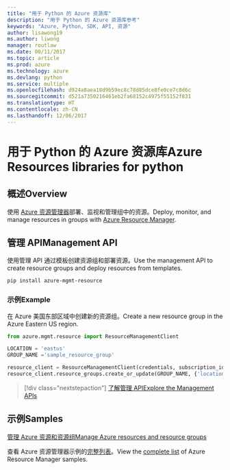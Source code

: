 ```yaml
---
title: "用于 Python 的 Azure 资源库"
description: "用于 Python 的 Azure 资源库参考"
keywords: "Azure, Python, SDK, API, 资源"
author: lisawong19
ms.author: liwong
manager: routlaw
ms.date: 08/11/2017
ms.topic: article
ms.prod: azure
ms.technology: azure
ms.devlang: python
ms.service: multiple
ms.openlocfilehash: d924a8aea18d9b59ec8c78d85dce8fe0ce7c8d6c
ms.sourcegitcommit: d521a7350216461eb2fa68152c4975f55152f831
ms.translationtype: HT
ms.contentlocale: zh-CN
ms.lasthandoff: 12/06/2017
---
```

# <a name="azure-resources-libraries-for-python"></a><span data-ttu-id="0d0c6-104">用于 Python 的 Azure 资源库</span><span class="sxs-lookup"><span data-stu-id="0d0c6-104">Azure Resources libraries for python</span></span>

## <a name="overview"></a><span data-ttu-id="0d0c6-105">概述</span><span class="sxs-lookup"><span data-stu-id="0d0c6-105">Overview</span></span> 
<span data-ttu-id="0d0c6-106">使用 [Azure 资源管理器](https://docs.microsoft.com/en-us/azure/azure-resource-manager/resource-group-overview)部署、监视和管理组中的资源。</span><span class="sxs-lookup"><span data-stu-id="0d0c6-106">Deploy, monitor, and manage resources in groups with [Azure Resource Manager](https://docs.microsoft.com/en-us/azure/azure-resource-manager/resource-group-overview).</span></span>

## <a name="management-api"></a><span data-ttu-id="0d0c6-107">管理 API</span><span class="sxs-lookup"><span data-stu-id="0d0c6-107">Management API</span></span>
<span data-ttu-id="0d0c6-108">使用管理 API 通过模板创建资源组和部署资源。</span><span class="sxs-lookup"><span data-stu-id="0d0c6-108">Use the management API to create resource groups and deploy resources from templates.</span></span>

```bash
pip install azure-mgmt-resource
```
### <a name="example"></a><span data-ttu-id="0d0c6-109">示例</span><span class="sxs-lookup"><span data-stu-id="0d0c6-109">Example</span></span> 
<span data-ttu-id="0d0c6-110">在 Azure 美国东部区域中创建新的资源组。</span><span class="sxs-lookup"><span data-stu-id="0d0c6-110">Create a new resource group in the Azure Eastern US region.</span></span>

```python
from azure.mgmt.resource import ResourceManagementClient

LOCATION = 'eastus'
GROUP_NAME ='sample_resource_group'

resource_client = ResourceManagementClient(credentials, subscription_id)
resource_client.resource_groups.create_or_update(GROUP_NAME, {'location': LOCATION})
```

> [!div class="nextstepaction"]
> [<span data-ttu-id="0d0c6-111">了解管理 API</span><span class="sxs-lookup"><span data-stu-id="0d0c6-111">Explore the Management APIs</span></span>](/python/api/overview/azure/azure.mgmt.resource)

## <a name="samples"></a><span data-ttu-id="0d0c6-112">示例</span><span class="sxs-lookup"><span data-stu-id="0d0c6-112">Samples</span></span>
[<span data-ttu-id="0d0c6-113">管理 Azure 资源和资源组</span><span class="sxs-lookup"><span data-stu-id="0d0c6-113">Manage Azure resources and resource groups</span></span>](https://github.com/Azure-Samples/resource-manager-python-resources-and-groups)

<span data-ttu-id="0d0c6-114">查看 Azure 资源管理器示例的[完整列表](https://azure.microsoft.com/resources/samples/?platform=python&term=resource)。</span><span class="sxs-lookup"><span data-stu-id="0d0c6-114">View the [complete list](https://azure.microsoft.com/resources/samples/?platform=python&term=resource) of Azure Resource Manager samples.</span></span>
